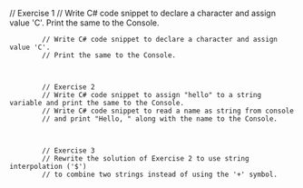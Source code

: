 // Exercise 1
            // Write C# code snippet to declare a character and assign value 'C'. Print the same to the Console.

            // Write C# code snippet to declare a character and assign value 'C'. 
            // Print the same to the Console.



            // Exercise 2
            // Write C# code snippet to assign "hello" to a string variable and print the same to the Console.
            // Write C# code snippet to read a name as string from console
            // and print "Hello, " along with the name to the Console.



            // Exercise 3
            // Rewrite the solution of Exercise 2 to use string interpolation ('$')
            // to combine two strings instead of using the '+' symbol. 
